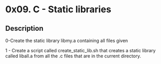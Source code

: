 # 0x09. C - Static libraries

## Description

0-Create the static library libmy.a containing all files given

1 - Create a script called create_static_lib.sh that creates a static library called liball.a from all the .c files that are in the current directory.
